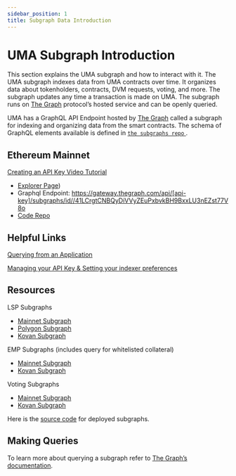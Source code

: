 ```yaml
---
sidebar_position: 1
title: Subgraph Data Introduction
---
```


# UMA Subgraph Introduction

This section explains the UMA subgraph and how to interact with it. The UMA subgraph indexes data from UMA contracts over time. It organizes data about tokenholders, contracts, DVM requests, voting, and more. The subgraph updates any time a transaction is made on UMA. The subgraph runs on [The Graph](https://thegraph.com/) protocol’s hosted service and can be openly queried.

UMA has a GraphQL API Endpoint hosted by [The Graph](https://thegraph.com/docs/about/introduction#what-the-graph-is) called a subgraph for indexing and organizing data from the smart contracts. The schema of GraphQL elements available is defined in [`the subgraphs repo` ](https://github.com/UMAprotocol/subgraphs/).

## Ethereum Mainnet

[Creating an API Key Video Tutorial](https://www.youtube.com/watch?v=UrfIpm-Vlgs)

- [Explorer Page](https://thegraph.com/explorer/subgraph?id=41LCrgtCNBQyDiVVyZEuPxbvkBH9BxxLU3nEZst77V8o&view=Overview))
- Graphql Endpoint: https://gateway.thegraph.com/api/[api-key]/subgraphs/id//41LCrgtCNBQyDiVVyZEuPxbvkBH9BxxLU3nEZst77V8o
- [Code Repo](https://github.com/UMAprotocol/subgraphs)

## Helpful Links

[Querying from an Application](https://thegraph.com/docs/en/developer/querying-from-your-app/)

[Managing your API Key & Setting your indexer preferences](https://thegraph.com/docs/en/studio/managing-api-keys/)

## Resources

LSP Subgraphs

- [Mainnet Subgraph](https://thegraph.com/hosted-service/subgraph/umaprotocol/mainnet-lsp)
- [Polygon Subgraph](https://thegraph.com/hosted-service/subgraph/umaprotocol/polygon-lsp)
- [Kovan Subgraph](https://thegraph.com/hosted-service/subgraph/umaprotocol/kovan-lsp)

EMP Subgraphs (includes query for whitelisted collateral)

- [Mainnet Subgraph](https://thegraph.com/explorer/subgraph/umaprotocol/mainnet-contracts)
- [Kovan Subgraph](https://thegraph.com/explorer/subgraph/umaprotocol/kovan-contracts)

Voting Subgraphs

- [Mainnet Subgraph](https://thegraph.com/explorer/subgraph/umaprotocol/mainnet-voting)
- [Kovan Subgraph](https://thegraph.com/explorer/subgraph/umaprotocol/kovan-voting)

Here is the [source code](https://github.com/UMAprotocol/subgraphs) for deployed subgraphs.

## Making Queries

To learn more about querying a subgraph refer to [The Graph’s documentation](https://thegraph.com/docs/about/introduction).

